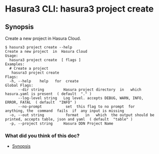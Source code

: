 # Hasura3 CLI: hasura3 project create

## Synopsis​

Create a new project in Hasura Cloud.

```
$ hasura3 project create --help
Create a new project  in  Hasura Cloud
Usage:
  hasura3 project create  [ flags ]
Examples:
  # Create a project
   hasura3 project create
Flags:
  -h, --help    help   for  create
Global Flags:
      --dir string         Hasura project directory  in   which  hasura.yaml is present  ( default  "." )
      --log-level string   Log level. accepts DEBUG, WARN, INFO, ERROR, FATAL  ( default  "INFO" )
      --no-prompt           set  this flag to no prompt  for  anything, the  command  fails  if  any input is missing
  -o, --out string          format   in   which  the output should be printed, accepts table, json and yaml  ( default  "table" )
  -p, --project string     Hasura DDN Project Name
```

### What did you think of this doc?

- [ Synopsis ](https://hasura.io/docs/3.0/cli/commands/project-create/#synopsis)

